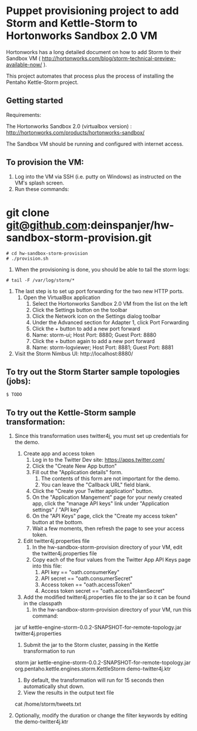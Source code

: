 # Puppet provisioning project to add Storm and Kettle-Storm to Hortonworks Sandbox 2.0 VM

Hortonworks has a long detailed document on how to add Storm to their Sandbox VM ( http://hortonworks.com/blog/storm-technical-preview-available-now/ ).

This project automates that process plus the process of installing the Pentaho Kettle-Storm project.

## Getting started

Requirements:

The Hortonworks Sandbox 2.0 (virtualbox version) : http://hortonworks.com/products/hortonworks-sandbox/

The Sandbox VM should be running and configured with internet access.

## To provision the VM:

1. Log into the VM via SSH (i.e. putty on Windows) as instructed on the VM's splash screen.
1. Run these commands:
  # git clone git@github.com:deinspanjer/hw-sandbox-storm-provision.git
```
# cd hw-sandbox-storm-provision
# ./provision.sh
```
1. When the provisioning is done, you should be able to tail the storm logs:
```
# tail -F /var/log/storm/*
```
1. The last step is to set up port forwarding for the two new HTTP ports.
    1. Open the VirtualBox application
		1. Select the Hortonworks Sandbox 2.0 VM from the list on the left
		1. Click the Settings button on the toolbar
		1. Click the Network icon on the Settings dialog toolbar
		1. Under the Advanced section for Adapter 1, click Port Forwarding
		1. Click the + button to add a new port forward
		1. Name: storm-ui; Host Port: 8880; Guest Port: 8880
		1. Click the + button again to add a new port forward
		1. Name: storm-logviewer; Host Port: 8881; Guest Port: 8881
1. Visit the Storm Nimbus UI: http://localhost:8880/

## To try out the Storm Starter sample topologies (jobs):
    $ TODO

## To try out the Kettle-Storm sample transformation:

1. Since this transformation uses twitter4j, you must set up credentials for the demo.
    1. Create app and access token
        1. Log in to the Twitter Dev site:  https://apps.twitter.com/
        1. Click the "Create New App button"
        1. Fill out the "Application details" form.
            1. The contents of this form are not important for the demo.
            1. You can leave the "Callback URL" field blank.
        1. Click the "Create your Twitter application" button.
        1. On the "Application Mangement" page for your newly created app, click the "manage API keys" link under "Application settings" / "API key"
        1. On the "API Keys" page, click the "Create my access token" button at the bottom.
        1. Wait a few moments, then refresh the page to see your access token.
    1. Edit twitter4j.properties file
        1. In the hw-sandbox-storm-provision directory of your VM, edit the twitter4j.properties file
        1. Copy each of the four values from the Twitter App API Keys page into this file:
            1. API key == "oath.consumerKey"
            1. API secret == "oath.consumerSecret"
            1. Access token == "oath.accessToken"
            1. Access token secret == "oath.accessTokenSecret"
    1. Add the modified twitter4j.properties file to the jar so it can be found in the classpath
        1. In the hw-sandbox-storm-provision directory of your VM, run this command:

    jar uf kettle-engine-storm-0.0.2-SNAPSHOT-for-remote-topology.jar twitter4j.properties
    1. Submit the jar to the Storm cluster, passing in the Kettle transformation to run

    storm jar kettle-engine-storm-0.0.2-SNAPSHOT-for-remote-topology.jar org.pentaho.kettle.engines.storm.KettleStorm demo-twitter4j.ktr
    1. By default, the transformation will run for 15 seconds then automatically shut down.
    1. View the results in the output text file

    cat /home/storm/tweets.txt
1. Optionally, modify the duration or change the filter keywords by editing the demo-twitter4j.ktr
